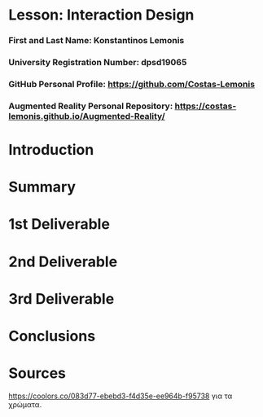 # Lesson: Interaction Design

### First and Last Name: Konstantinos Lemonis
### University Registration Number: dpsd19065
### GitHub Personal Profile: https://github.com/Costas-Lemonis
### Augmented Reality Personal Repository: https://costas-lemonis.github.io/Augmented-Reality/

# Introduction

# Summary


# 1st Deliverable


# 2nd Deliverable


# 3rd Deliverable 


# Conclusions


# Sources
https://coolors.co/083d77-ebebd3-f4d35e-ee964b-f95738 για τα χρώματα.
